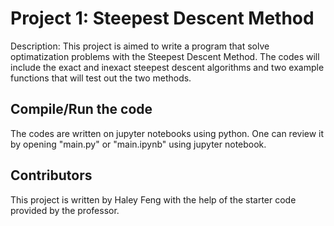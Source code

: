 # Project 1: Steepest Descent Method

Description: This project is aimed to write a program that solve optimatization problems with the Steepest Descent Method. The codes will include the exact and inexact steepest descent algorithms and two example functions that will test out the two methods. 

## Compile/Run the code

The codes are written on jupyter notebooks using python. One can review it by opening "main.py" or "main.ipynb" using jupyter notebook. 

## Contributors
This project is written by Haley Feng with the help of the starter code provided by the professor.


